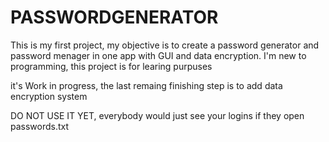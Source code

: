 # PASSWORDGENERATOR

This is my first project, my objective is to create a password generator and password menager in one app with GUI and data encryption.
I'm new to programming, this project is for learing purpuses

it's Work in progress, the last remaing finishing step is to add data encryption system

DO NOT USE IT YET, everybody would just see your logins if they open passwords.txt
